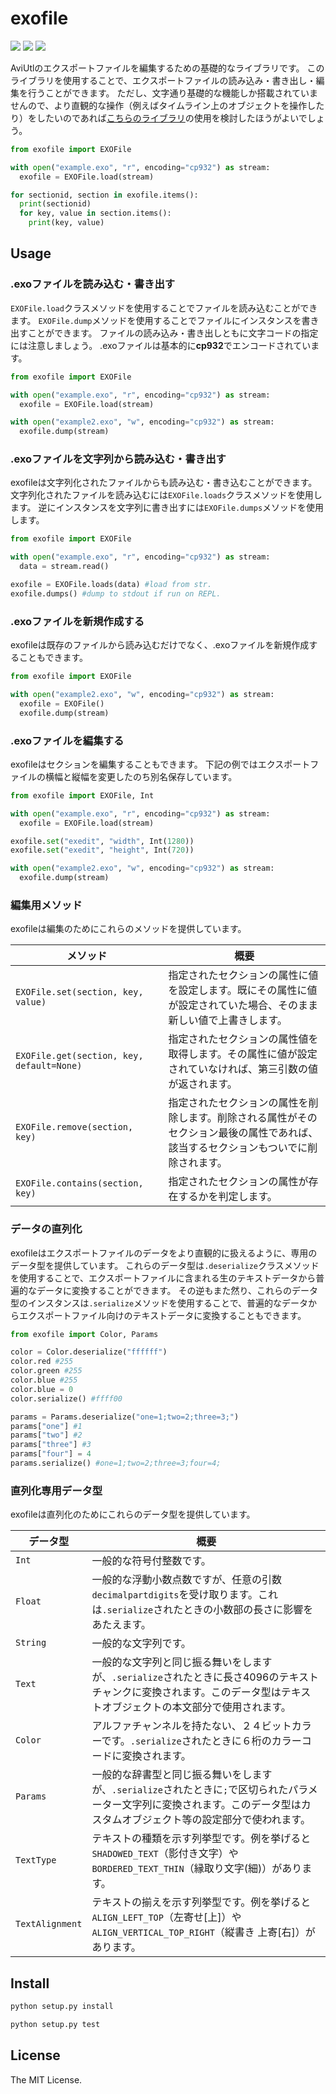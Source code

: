 
# exofile

![](https://img.shields.io/badge/version-0.9.0-gray)
![](https://img.shields.io/badge/python-3.10-blue)
![](https://img.shields.io/github/license/tikubonn/exofile)

AviUtlのエクスポートファイルを編集するための基礎的なライブラリです。
このライブラリを使用することで、エクスポートファイルの読み込み・書き出し・編集を行うことができます。
ただし、文字通り基礎的な機能しか搭載されていませんので、より直観的な操作（例えばタイムライン上のオブジェクトを操作したり）をしたいのであれば[こちらのライブラリ](https://github.com/tikubonn/exolib)の使用を検討したほうがよいでしょう。

```python
from exofile import EXOFile 

with open("example.exo", "r", encoding="cp932") as stream:
  exofile = EXOFile.load(stream)

for sectionid, section in exofile.items():
  print(sectionid)
  for key, value in section.items():
    print(key, value)
```

## Usage 

### .exoファイルを読み込む・書き出す

`EXOFile.load`クラスメソッドを使用することでファイルを読み込むことができます。
`EXOFile.dump`メソッドを使用することでファイルにインスタンスを書き出すことができます。
ファイルの読み込み・書き出しともに文字コードの指定には注意しましょう。
.exoファイルは基本的に**cp932**でエンコードされています。

```python
from exofile import EXOFile

with open("example.exo", "r", encoding="cp932") as stream:
  exofile = EXOFile.load(stream)

with open("example2.exo", "w", encoding="cp932") as stream:
  exofile.dump(stream)
```

### .exoファイルを文字列から読み込む・書き出す

exofileは文字列化されたファイルからも読み込む・書き込むことができます。
文字列化されたファイルを読み込むには`EXOFile.loads`クラスメソッドを使用します。
逆にインスタンスを文字列に書き出すには`EXOFile.dumps`メソッドを使用します。

```python
from exofile import EXOFile

with open("example.exo", "r", encoding="cp932") as stream:
  data = stream.read()

exofile = EXOFile.loads(data) #load from str.
exofile.dumps() #dump to stdout if run on REPL.
```

### .exoファイルを新規作成する

exofileは既存のファイルから読み込むだけでなく、.exoファイルを新規作成することもできます。

```python
from exofile import EXOFile

with open("example2.exo", "w", encoding="cp932") as stream:
  exofile = EXOFile()
  exofile.dump(stream)
```

### .exoファイルを編集する

exofileはセクションを編集することもできます。
下記の例ではエクスポートファイルの横幅と縦幅を変更したのち別名保存しています。

```python
from exofile import EXOFile, Int

with open("example.exo", "r", encoding="cp932") as stream:
  exofile = EXOFile.load(stream)

exofile.set("exedit", "width", Int(1280))
exofile.set("exedit", "height", Int(720))

with open("example2.exo", "w", encoding="cp932") as stream:
  exofile.dump(stream)
```

### 編集用メソッド

exofileは編集のためにこれらのメソッドを提供しています。

| メソッド | 概要 | 
| ---- | ---- | 
| `EXOFile.set(section, key, value)`        | 指定されたセクションの属性に値を設定します。既にその属性に値が設定されていた場合、そのまま新しい値で上書きします。 | 
| `EXOFile.get(section, key, default=None)` | 指定されたセクションの属性値を取得します。その属性に値が設定されていなければ、第三引数の値が返されます。 | 
| `EXOFile.remove(section, key)`            | 指定されたセクションの属性を削除します。削除される属性がそのセクション最後の属性であれば、該当するセクションもついでに削除されます。 | 
| `EXOFile.contains(section, key)`          | 指定されたセクションの属性が存在するかを判定します。 | 

### データの直列化

exofileはエクスポートファイルのデータをより直観的に扱えるように、専用のデータ型を提供しています。
これらのデータ型は`.deserialize`クラスメソッドを使用することで、エクスポートファイルに含まれる生のテキストデータから普遍的なデータに変換することができます。
その逆もまた然り、これらのデータ型のインスタンスは`.serialize`メソッドを使用することで、普遍的なデータからエクスポートファイル向けのテキストデータに変換することもできます。

```python
from exofile import Color, Params

color = Color.deserialize("ffffff")
color.red #255 
color.green #255 
color.blue #255 
color.blue = 0
color.serialize() #ffff00

params = Params.deserialize("one=1;two=2;three=3;")
params["one"] #1
params["two"] #2
params["three"] #3
params["four"] = 4
params.serialize() #one=1;two=2;three=3;four=4;
```

### 直列化専用データ型

exofileは直列化のためにこれらのデータ型を提供しています。

| データ型 | 概要 |
| ---- | ---- | 
| `Int`           | 一般的な符号付整数です。 | 
| `Float`         | 一般的な浮動小数点数ですが、任意の引数`decimalpartdigits`を受け取ります。これは`.serialize`されたときの小数部の長さに影響をあたえます。 | 
| `String`        | 一般的な文字列です。 | 
| `Text`          | 一般的な文字列と同じ振る舞いをしますが、`.serialize`されたときに長さ4096のテキストチャンクに変換されます。このデータ型はテキストオブジェクトの本文部分で使用されます。 | 
| `Color`         | アルファチャンネルを持たない、２４ビットカラーです。`.serialize`されたときに６桁のカラーコードに変換されます。 | 
| `Params`        | 一般的な辞書型と同じ振る舞いをしますが、`.serialize`されたときに`;`で区切られたパラメーター文字列に変換されます。このデータ型はカスタムオブジェクト等の設定部分で使われます。 | 
| `TextType`      | テキストの種類を示す列挙型です。例を挙げると`SHADOWED_TEXT`（影付き文字）や`BORDERED_TEXT_THIN`（縁取り文字(細)）があります。 |
| `TextAlignment` | テキストの揃えを示す列挙型です。例を挙げると`ALIGN_LEFT_TOP`（左寄せ[上]）や`ALIGN_VERTICAL_TOP_RIGHT`（縦書き 上寄[右]）があります。 | 

## Install

```python
python setup.py install
```

```python
python setup.py test
```

## License 

The MIT License.
